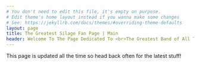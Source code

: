 ```yaml
---
# You don't need to edit this file, it's empty on purpose.
# Edit theme's home layout instead if you wanna make some changes
# See: https://jekyllrb.com/docs/themes/#overriding-theme-defaults
layout: page
title: The Greatest Silage Fan Page | Main
header: Welcome To The Page Dedicated To <br>The Greatest Band of All Time Silage!
---
```


This page is updated all the time so head back often for the latest stuff!
